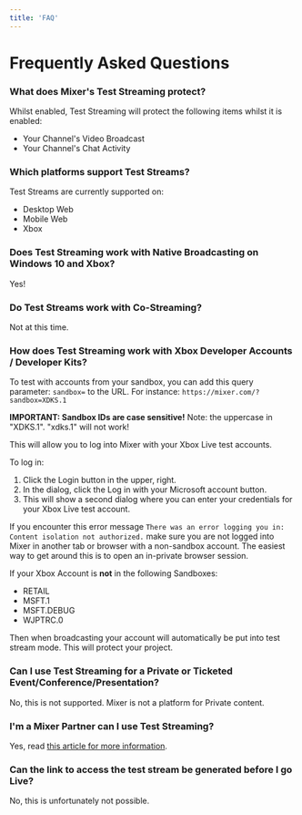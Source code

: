 ```yaml
---
title: 'FAQ'
---
```


# Frequently Asked Questions

### What does Mixer's Test Streaming protect?

Whilst enabled, Test Streaming will protect the following items whilst it is enabled:
- Your Channel's Video Broadcast
- Your Channel's Chat Activity

### Which platforms support Test Streams?

Test Streams are currently supported on:
- Desktop Web
- Mobile Web
- Xbox

### Does Test Streaming work with Native Broadcasting on Windows 10 and Xbox?

Yes!

### Do Test Streams work with Co-Streaming?

Not at this time.

### How does Test Streaming work with Xbox Developer Accounts / Developer Kits?

To test with accounts from your sandbox, you can add this query parameter: `sandbox=` to the URL. For instance: `https://mixer.com/?sandbox=XDKS.1`

**IMPORTANT: Sandbox IDs are case sensitive!** Note: the uppercase in "XDKS.1". "xdks.1" will not work!

This will allow you to log into Mixer with your Xbox Live test accounts.

To log in:

1. Click the Login button in the upper, right.
1. In the dialog, click the Log in with your Microsoft account button.
1. This will show a second dialog where you can enter your credentials for your Xbox Live test account.

If you encounter this error message `There was an error logging you in: Content isolation not authorized.` make sure you are not logged into Mixer in another tab or browser with a non-sandbox account. The easiest way to get around this is to open an in-private browser session.

If your Xbox Account is **not** in the following Sandboxes:

- RETAIL
- MSFT.1
- MSFT.DEBUG
- WJPTRC.0

Then when broadcasting your account will automatically be put into test stream mode. This will protect your project.

### Can I use Test Streaming for a Private or Ticketed Event/Conference/Presentation?

No, this is not supported. Mixer is not a platform for Private content.

### I'm a Mixer Partner can I use Test Streaming?

Yes, read [this article for more information](https://watchbeam.zendesk.com/hc/en-us/articles/360000169791-Test-Streams-for-Partners).


### Can the link to access the test stream be generated before I go Live?

No, this is unfortunately not possible.
